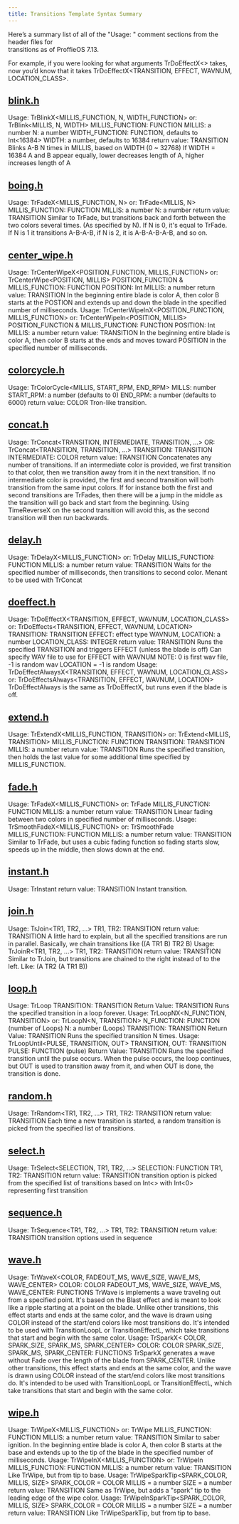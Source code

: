 ```yaml
---
title: Transitions Template Syntax Summary
---
```


Here’s a summary list of all of the "Usage: " comment sections from the header files for  
transitions as of ProffieOS 7.13.

For example, if you were looking for what arguments TrDoEffectX<> takes,  
now you’d know that it takes TrDoEffectX<TRANSITION, EFFECT, WAVNUM, LOCATION_CLASS>.


## [blink.h](https://github.com/profezzorn/ProffieOS/blob/master/transitions/blink.h)
Usage: TrBlinkX<MILLIS_FUNCTION, N, WIDTH_FUNCTION>
    or: TrBlink<MILLIS, N, WIDTH>
    MILLIS_FUNCTION: FUNCTION
    MILLIS: a number
    N: a number
    WIDTH_FUNCTION: FUNCTION, defaults to Int<16384>
    WIDTH: a number, defaults to 16384
    return value: TRANSITION
    Blinks A-B N times in MILLIS, based on WIDTH (0 ~ 32768)
    If WIDTH = 16384 A and B appear equally, lower decreases length of A, higher increases length of A

## [boing.h](https://github.com/profezzorn/ProffieOS/blob/master/transitions/boing.h)
Usage: TrFadeX<MILLIS_FUNCTION, N>
    or: TrFade<MILLIS, N>
    MILLIS_FUNCTION: FUNCTION
    MILLIS: a number
    N: a number
    return value: TRANSITION
    Similar to TrFade, but transitions back and forth between the two
    colors several times. (As specified by N). If N is 0, it's equal to
    TrFade. If N is 1 it transitions A-B-A-B, if N is 2, it is A-B-A-B-A-B,
    and so on.

## [center_wipe.h](https://github.com/profezzorn/ProffieOS/blob/master/transitions/center_wipe.h)
Usage: TrCenterWipeX<POSITION_FUNCTION, MILLIS_FUNCTION>
    or: TrCenterWipe<POSITION, MILLIS>
    POSITION_FUNCTION & MILLIS_FUNCTION: FUNCTION
    POSITION: Int
    MILLIS: a number
    return value: TRANSITION
    In the beginning entire blade is color A, then color B 
    starts at the POSTION and extends up and down the blade
    in the specified number of milliseconds.
Usage: TrCenterWipeInX<POSITION_FUNCTION, MILLIS_FUNCTION>
    or: TrCenterWipeIn<POSITION, MILLIS>
    POSITION_FUNCTION & MILLIS_FUNCTION: FUNCTION
    POSITION: Int
    MILLIS: a number
    return value: TRANSITION
    In the beginning entire blade is color A, then color B 
    starts at the ends and moves toward POSITION
    in the specified number of milliseconds.

## [colorcycle.h](https://github.com/profezzorn/ProffieOS/blob/master/transitions/colorcycle.h)
Usage: TrColorCycle<MILLIS, START_RPM, END_RPM>
    MILLS:  number
    START_RPM: a number (defaults to 0)
    END_RPM: a number (defaults to 6000)
    return value: COLOR
    Tron-like transition.

## [concat.h](https://github.com/profezzorn/ProffieOS/blob/master/transitions/concat.h)
Usage: TrConcat<TRANSITION, INTERMEDIATE, TRANSITION, ...>
    OR:  TrConcat<TRANSITION, TRANSITION, ...>
    TRANSITION: TRANSITION
    INTERMEDIATE: COLOR
    return value: TRANSITION
    Concatenates any number of transitions.
    If an intermediate color is provided, we first transition to that color, then
    we transition away from it in the next transition.
    If no intermediate color is provided, the first and second transition will both
    transition from the same input colors. If for instance both the first and second
    transitions are TrFades, then there will be a jump in the middle as the transition
    will go back and start from the beginning. Using TimeReverseX on the second transition
    will avoid this, as the second transition will then run backwards.

## [delay.h](https://github.com/profezzorn/ProffieOS/blob/master/transitions/delay.h)
Usage: TrDelayX<MILLIS_FUNCTION>
    or: TrDelay<MILLIS>
    MILLIS_FUNCTION: FUNCTION
    MILLIS: a number
    return value: TRANSITION
    Waits for the specified number of milliseconds, then transitions
    to second color. Menant to be used with TrConcat

## [doeffect.h](https://github.com/profezzorn/ProffieOS/blob/master/transitions/doeffect.h)
Usage: TrDoEffectX<TRANSITION, EFFECT, WAVNUM, LOCATION_CLASS>
    or: TrDoEffects<TRANSITION, EFFECT, WAVNUM, LOCATION>
    TRANSITION: TRANSITION
    EFFECT: effect type
    WAVNUM, LOCATION: a number
    LOCATION_CLASS: INTEGER
    return value: TRANSITION
    Runs the specified TRANSITION and triggers EFFECT (unless the blade is off)
    Can specify WAV file to use for EFFECT with WAVNUM
    NOTE: 0 is first wav file, -1 is random wav
    LOCATION = -1 is random
Usage: TrDoEffectAlwaysX<TRANSITION, EFFECT, WAVNUM, LOCATION_CLASS>
    or: TrDoEffectsAlways<TRANSITION, EFFECT, WAVNUM, LOCATION>
    TrDoEffectAlways is the same as TrDoEffectX, but runs even if
    the blade is off.

## [extend.h](https://github.com/profezzorn/ProffieOS/blob/master/transitions/extend.h)
Usage: TrExtendX<MILLIS_FUNCTION, TRANSITION>
    or: TrExtend<MILLIS, TRANSITION>
    MILLIS_FUNCTION: FUNCTION
    TRANSITION: TRANSITION
    MILLIS: a number
    return value: TRANSITION
    Runs the specified transition, then holds the
    last value for some additional time specified by
    MILLIS_FUNCTION.

## [fade.h](https://github.com/profezzorn/ProffieOS/blob/master/transitions/fade.h)
Usage: TrFadeX<MILLIS_FUNCTION>
    or: TrFade<MILLIS>
    MILLIS_FUNCTION: FUNCTION
    MILLIS: a number
    return value: TRANSITION
    Linear fading between two colors in specified number of milliseconds.
Usage: TrSmoothFadeX<MILLIS_FUNCTION>
    or: TrSmoothFade<MILLIS>
    MILLIS_FUNCTION: FUNCTION
    MILLIS: a number
    return value: TRANSITION
    Similar to TrFade, but uses a cubic fading function
    so fading starts slow, speeds up in the middle, then
    slows down at the end.

## [instant.h](https://github.com/profezzorn/ProffieOS/blob/master/transitions/instant.h)
Usage: TrInstant
    return value: TRANSITION
    Instant transition.

## [join.h](https://github.com/profezzorn/ProffieOS/blob/master/transitions/join.h)
Usage: TrJoin<TR1, TR2, ...>
    TR1, TR2: TRANSITION
    return value: TRANSITION
    A little hard to explain, but all the specified
    transitions are run in parallel. Basically, we
    chain transitions like ((A TR1 B) TR2 B)
Usage: TrJoinR<TR1, TR2, ...>
    TR1, TR2: TRANSITION
    return value: TRANSITION
    Similar to TrJoin, but transitions are chained
    to the right instead of to the left. Like:
    (A TR2 (A TR1 B))

## [loop.h](https://github.com/profezzorn/ProffieOS/blob/master/transitions/loop.h)
Usage: TrLoop<TRANSITION>
    TRANSITION: TRANSITION
    Return Value: TRANSITION
    Runs the specified transition in a loop forever.
Usage: TrLoopNX<N_FUNCTION, TRANSITION>
    or: TrLoopN<N, TRANSITION>
    N_FUNCTION: FUNCTION (number of Loops)
    N: a number (Loops)
    TRANSITION: TRANSITION
    Return Value: TRANSITION
    Runs the specified transition N times.
Usage: TrLoopUntil<PULSE, TRANSITION, OUT>
    TRANSITION, OUT: TRANSITION
    PULSE: FUNCTION (pulse)
    Return Value: TRANSITION
    Runs the specified transition until the pulse occurs.
    When the pulse occurs, the loop continues, but OUT is used to
    transition away from it, and when OUT is done, the transition is done.

## [random.h](https://github.com/profezzorn/ProffieOS/blob/master/transitions/random.h)
Usage: TrRandom<TR1, TR2, ...>
    TR1, TR2: TRANSITION
    return value: TRANSITION
    Each time a new transition is started, a random
    transition is picked from the specified list of
    transitions.

## [select.h](https://github.com/profezzorn/ProffieOS/blob/master/transitions/select.h)
Usage: TrSelect<SELECTION, TR1, TR2, ...>
    SELECTION: FUNCTION
    TR1, TR2: TRANSITION
    return value: TRANSITION
    transition option is picked from the specified list of
    transitions based on Int<>
    with Int<0> representing first transition

## [sequence.h](https://github.com/profezzorn/ProffieOS/blob/master/transitions/sequence.h)
Usage: TrSequence<TR1, TR2, ...>
    TR1, TR2: TRANSITION
    return value: TRANSITION
    transition options used in sequence

## [wave.h](https://github.com/profezzorn/ProffieOS/blob/master/transitions/wave.h)
Usage: TrWaveX<COLOR, FADEOUT_MS, WAVE_SIZE, WAVE_MS, WAVE_CENTER>
    COLOR: COLOR
    FADEOUT_MS, WAVE_SIZE, WAVE_MS, WAVE_CENTER: FUNCTIONS
    TrWave is implements a wave traveling out from a specified point.
    It's based on the Blast effect and is meant to look like a ripple starting
    at a point on the blade. Unlike other transitions, this effect starts and ends
    at the same color, and the wave is drawn using COLOR instead of the start/end
    colors like most transitions do. It's intended to be used with TransitionLoopL
    or TransitionEffectL, which take transitions that start and begin with the same
    color.
Usage: TrSparkX< COLOR, SPARK_SIZE, SPARK_MS, SPARK_CENTER>
    COLOR: COLOR
    SPARK_SIZE, SPARK_MS, SPARK_CENTER: FUNCTIONS
    TrSparkX generates a wave without Fade over the length of the blade from 
    SPARK_CENTER. Unlike other transitions, this effect starts and ends
    at the same color, and the wave is drawn using COLOR instead of the start/end
    colors like most transitions do. It's intended to be used with TransitionLoopL
    or TransitionEffectL, which take transitions that start and begin with the same
    color.

## [wipe.h](https://github.com/profezzorn/ProffieOS/blob/master/transitions/wipe.h)
Usage: TrWipeX<MILLIS_FUNCTION>
    or: TrWipe<MILLIS>
    MILLIS_FUNCTION: FUNCTION
    MILLIS: a number
    return value: TRANSITION
    Similar to saber ignition. In the beginning
    entire blade is color A, then color B starts at the base
    and extends up to the tip of the blade in the specified
    number of milliseconds.
Usage: TrWipeInX<MILLIS_FUNCTION>
    or: TrWipeIn<MILLIS>
    MILLIS_FUNCTION: FUNCTION
    MILLIS: a number
    return value: TRANSITION
    Like TrWipe, but from tip to base.
Usage: TrWipeSparkTip<SPARK_COLOR, MILLIS, SIZE>
    SPARK_COLOR = COLOR
    MILLIS = a number
    SIZE = a number
    return value: TRANSITION
    Same as TrWipe, but adds a "spark" tip to the
    leading edge of the wipe color.
Usage: TrWipeInSparkTip<SPARK_COLOR, MILLIS, SIZE>
    SPARK_COLOR = COLOR
    MILLIS = a number
    SIZE = a number
    return value: TRANSITION
    Like TrWipeSparkTip, but from tip to base.

